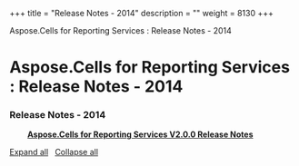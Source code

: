 +++
title = "Release Notes - 2014" 
description = "" 
weight = 8130 
+++

Aspose.Cells for Reporting Services : Release Notes - 2014  

# Aspose.Cells for Reporting Services : Release Notes - 2014


### Release Notes - 2014

&nbsp;&nbsp;&nbsp;&nbsp;&nbsp;&nbsp;&nbsp;&nbsp;[**Aspose.Cells for Reporting Services V2.0.0 Release Notes**](https://docs2.aspose.com/cells/reportingservices/releasenotes/releasenotes-2014/aspose.cells+for+reporting+services+v2.0.0+release+notes)    

[Expand all](#)   [Collapse all](#)

           

